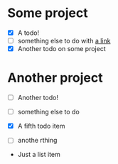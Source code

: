 # Some project

- [x] A todo!
- [ ] something else to do with [a link](https://www.apple.com)
- [x] Another todo on some project

# Another project

- [ ] Another todo!
- [ ] something else to do
- [x] A fifth todo item

- [ ] anothe rthing
- Just a list item
